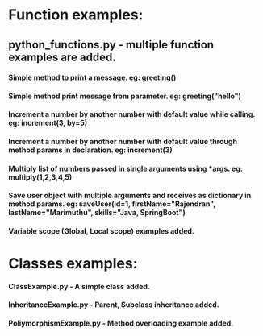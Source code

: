 # Function examples:

## python_functions.py - multiple function examples are added.

#### Simple method to print a message. eg: greeting()
#### Simple method print message from parameter. eg: greeting("hello")
#### Increment a number by another number with default value while calling. eg: increment(3, by=5)
#### Increment a number by another number with default value through method params in declaration. eg: increment(3)
#### Multiply list of numbers passed in single arguments using *args. eg: multiply(1,2,3,4,5)
#### Save user object with multiple arguments and receives as dictionary in method params. eg: saveUser(id=1, firstName="Rajendran", lastName="Marimuthu", skills="Java, SpringBoot")
#### Variable scope (Global, Local scope) examples added.


# Classes examples:

#### ClassExample.py           - A simple class added.
#### InheritanceExample.py     - Parent, Subclass inheritance added.
#### PoliymorphismExample.py   - Method overloading example added.
